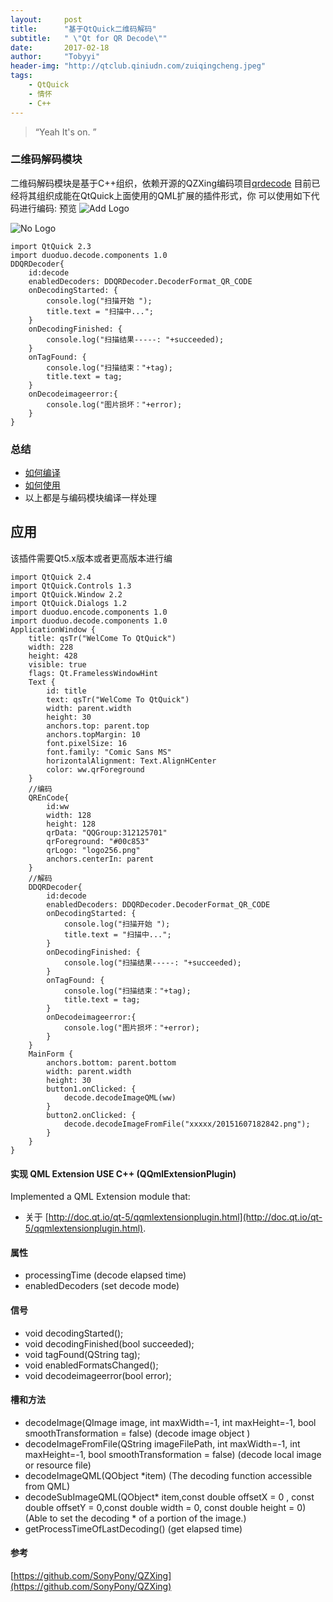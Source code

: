 ```yaml
---
layout:     post
title:      "基于QtQuick二维码解码"
subtitle:   " \"Qt for QR Decode\""
date:       2017-02-18
author:     "Tobyyi"
header-img: "http://qtclub.qiniudn.com/zuiqingcheng.jpeg"
tags:
    - QtQuick
    - 情怀
    - C++
---
```


> “Yeah It's on. ”

### 二维码解码模块
二维码解码模块是基于C++组织，依赖开源的QZXing编码项目[qrdecode](https://github.com/SonyPony/QZXing)
目前已经将其组织成能在QtQuick上面使用的QML扩展的插件形式，你
可以使用如下代码进行编码:
预览
![Add Logo](http://7qn7mv.com1.z0.glb.clouddn.com/_ddui111.png)

![No Logo](http://7qn7mv.com1.z0.glb.clouddn.com/_ddui22.png)
```
import QtQuick 2.3
import duoduo.decode.components 1.0
DDQRDecoder{
    id:decode
    enabledDecoders: DDQRDecoder.DecoderFormat_QR_CODE
    onDecodingStarted: {
        console.log("扫描开始 ");
        title.text = "扫描中...";
    }
    onDecodingFinished: {
        console.log("扫描结果-----: "+succeeded);
    }
    onTagFound: {
        console.log("扫描结束："+tag);
        title.text = tag;
    }
    onDecodeimageerror:{
        console.log("图片损坏："+error);
    }
}
```

### 总结
* [如何编译](#编译)
* [如何使用](#应用)
* 以上都是与编码模块编译一样处理

## 应用
该插件需要Qt5.x版本或者更高版本进行编

```
import QtQuick 2.4
import QtQuick.Controls 1.3
import QtQuick.Window 2.2
import QtQuick.Dialogs 1.2
import duoduo.encode.components 1.0
import duoduo.decode.components 1.0
ApplicationWindow {
    title: qsTr("WelCome To QtQuick")
    width: 228
    height: 428
    visible: true
    flags: Qt.FramelessWindowHint
    Text {
        id: title
        text: qsTr("WelCome To QtQuick")
        width: parent.width
        height: 30
        anchors.top: parent.top
        anchors.topMargin: 10
        font.pixelSize: 16
        font.family: "Comic Sans MS"
        horizontalAlignment: Text.AlignHCenter
        color: ww.qrForeground
    }
    //编码
    QREnCode{
        id:ww
        width: 128
        height: 128
        qrData: "QQGroup:312125701"
        qrForeground: "#00c853"
        qrLogo: "logo256.png"
        anchors.centerIn: parent
    }
    //解码
    DDQRDecoder{
        id:decode
        enabledDecoders: DDQRDecoder.DecoderFormat_QR_CODE
        onDecodingStarted: {
            console.log("扫描开始 ");
            title.text = "扫描中...";
        }
        onDecodingFinished: {
            console.log("扫描结果-----: "+succeeded);
        }
        onTagFound: {
            console.log("扫描结束："+tag);
            title.text = tag;
        }
        onDecodeimageerror:{
            console.log("图片损坏："+error);
        }
    }
    MainForm {
        anchors.bottom: parent.bottom
        width: parent.width
        height: 30
        button1.onClicked: {
            decode.decodeImageQML(ww)
        }
        button2.onClicked: {
            decode.decodeImageFromFile("xxxxx/20151607182842.png");
        }
    }
}

```

#### 实现  QML Extension USE C++ (QQmlExtensionPlugin)
Implemented a QML Extension module that:
- 关于 [http://doc.qt.io/qt-5/qqmlextensionplugin.html](http://doc.qt.io/qt-5/qqmlextensionplugin.html).

#### 属性
- processingTime (decode elapsed time)
- enabledDecoders (set decode mode)

#### 信号
- void decodingStarted();
- void decodingFinished(bool succeeded);
- void tagFound(QString tag);
- void enabledFormatsChanged();
- void decodeimageerror(bool error);

#### 槽和方法
- decodeImage(QImage image, int maxWidth=-1, int maxHeight=-1, bool smoothTransformation = false) (decode image object )
- decodeImageFromFile(QString imageFilePath, int maxWidth=-1, int maxHeight=-1, bool smoothTransformation = false) (decode local image or resource file)
- decodeImageQML(QObject *item) (The decoding function accessible from QML)
- decodeSubImageQML(QObject* item,const double offsetX = 0 , const double offsetY = 0,const double width = 0, const double height = 0) (Able to set the decoding * of a portion of the image.)
- getProcessTimeOfLastDecoding() (get elapsed time)

#### 参考

[https://github.com/SonyPony/QZXing](https://github.com/SonyPony/QZXing)

